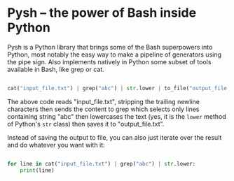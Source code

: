 # Pysh – the power of Bash inside Python

Pysh is a Python library that brings some of the Bash superpowers into Python, most notably
the easy way to make a pipeline of generators using the pipe sign.
Also implements natively in Python some subset of tools available in Bash, like grep or cat.


```python

cat("input_file.txt") | grep("abc") | str.lower | to_file("output_file.txt")

```

The above code reads "input_file.txt", stripping the trailing newline characters
then sends the content to grep which selects only lines containing string "abc"
then lowercases the text (yes, it is the `lower` method of Python's `str` class)
then saves it to "output_file.txt".

Instead of saving the output to file, you can also just iterate over the result and do
whatever you want with it:

```python

for line in cat("input_file.txt") | grep("abc") | str.lower:
    print(line)

```


